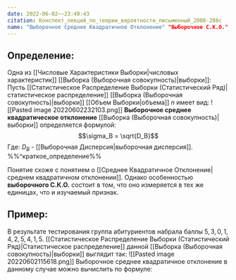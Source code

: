 ```yaml
---
date: 2022-06-02~~23:40:43
citation: Конспект_лекций_по_теории_вероятности_письменный_2008-288с
name: "Выборочное Среднее Квадратичное Отклонение" "Выборочное С.К.О."
---
```

## Определение:
Одна из [[Числовые Характеристики Выборки|числовых характеристик]] [[Выборка (Выборочная совокупность)|выборки]]:
Пусть [[Статистическое Распределение Выборки (Статистический Ряд)|статистическое распределение]] [[Выборка (Выборочная совокупность)|выборки]] [[Объем Выборки|объема]] $n$ имеет вид:
![[Pasted image 20220602232103.png]]
**Выборочное среднее квадратическое отклонение** [[Выборка (Выборочная совокупность)|выборки]] определяется формулой:
$$\sigma_B = \sqrt{D_B}$$ Где: $D_B$ - [[Выборочная Дисперсия|выборочная дисперсия]].
%%^краткое_определение%%

Понятие схоже с понятием о [[Среднее Квадратичное Отклонение|среднем квадратичном отклонении]].
Однако особенностью **выборочного С.К.О.** состоит в том, что оно измеряется в тех же единицах, что и изучаемый признак.

## Пример:
В результате тестирования группа абитуриентов набрала баллы $5,3,0,1,4,2,5,4,1,5$.
[[Статистическое Распределение Выборки (Статистический Ряд)|Статистическое распределение]] данной [[Выборка (Выборочная совокупность)|выборки]] выглядит так:
![[Pasted image 20220602115618.png]]
Выборочное среднее квадратичное отклонение в данному случае можно вычислить по формуле:
